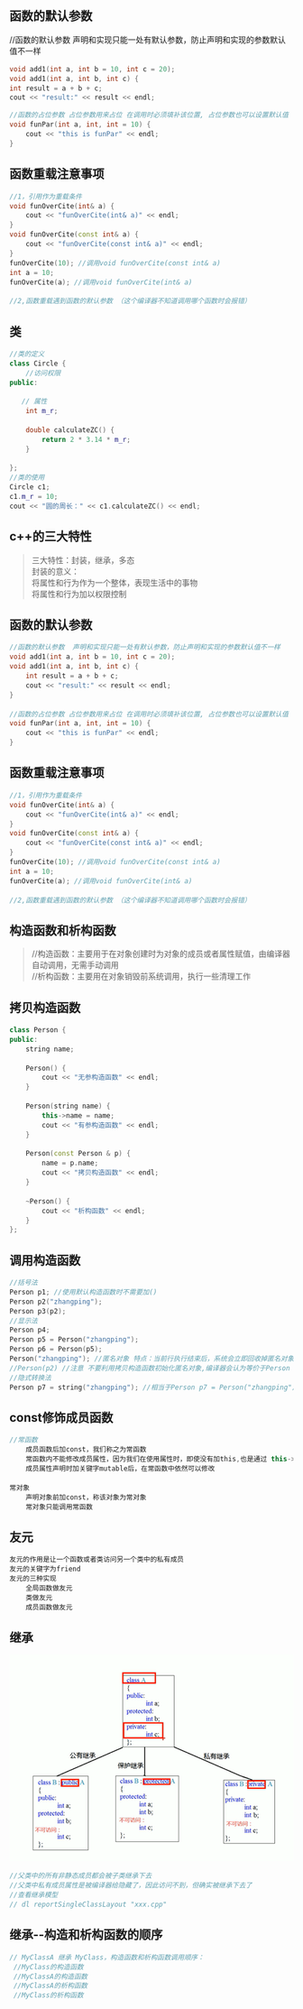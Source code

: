 函数的默认参数
---
//函数的默认参数  声明和实现只能一处有默认参数，防止声明和实现的参数默认值不一样
```c++
void add1(int a, int b = 10, int c = 20);
void add1(int a, int b, int c) {
int result = a + b + c;
cout << "result:" << result << endl;
```

```C++
//函数的占位参数 占位参数用来占位 在调用时必须填补该位置, 占位参数也可以设置默认值
void funPar(int a, int, int = 10) {
	cout << "this is funPar" << endl;
}
```

函数重载注意事项
---
```c++
//1，引用作为重载条件
void funOverCite(int& a) {
	cout << "funOverCite(int& a)" << endl;
}
void funOverCite(const int& a) {
	cout << "funOverCite(const int& a)" << endl;
}
funOverCite(10); //调用void funOverCite(const int& a)
int a = 10; 
funOverCite(a); //调用void funOverCite(int& a)

//2,函数重载遇到函数的默认参数 （这个编译器不知道调用哪个函数时会报错）
```
类
---
```c++
//类的定义
class Circle {
    //访问权限
public:

   // 属性
    int m_r;

    double calculateZC() {
        return 2 * 3.14 * m_r;
    }

};
//类的使用
Circle c1;
c1.m_r = 10;
cout << "圆的周长：" << c1.calculateZC() << endl;
```

c++的三大特性
---
>三大特性：封装，继承，多态  
>封装的意义：  
>    将属性和行为作为一个整体，表现生活中的事物  
>    将属性和行为加以权限控制

函数的默认参数
---
```c++
//函数的默认参数  声明和实现只能一处有默认参数，防止声明和实现的参数默认值不一样
void add1(int a, int b = 10, int c = 20);
void add1(int a, int b, int c) {
	int result = a + b + c;
	cout << "result:" << result << endl;
}

//函数的占位参数 占位参数用来占位 在调用时必须填补该位置, 占位参数也可以设置默认值
void funPar(int a, int, int = 10) {
	cout << "this is funPar" << endl;
}
```

函数重载注意事项
---
```c++
//1，引用作为重载条件
void funOverCite(int& a) {
	cout << "funOverCite(int& a)" << endl;
}
void funOverCite(const int& a) {
	cout << "funOverCite(const int& a)" << endl;
}
funOverCite(10); //调用void funOverCite(const int& a)
int a = 10; 
funOverCite(a); //调用void funOverCite(int& a)

//2,函数重载遇到函数的默认参数 （这个编译器不知道调用哪个函数时会报错）
```


构造函数和析构函数
---
>//构造函数：主要用于在对象创建时为对象的成员或者属性赋值，由编译器自动调用，无需手动调用  
//析构函数：主要用在对象销毁前系统调用，执行一些清理工作

拷贝构造函数
---
```c++
class Person {
public:
	string name;

	Person() {
		cout << "无参构造函数" << endl;
	}

	Person(string name) {
		this->name = name;
		cout << "有参构造函数" << endl;
	}

	Person(const Person & p) {
		name = p.name;
		cout << "拷贝构造函数" << endl;
	}

	~Person() {
		cout << "析构函数" << endl;
	}
};
```

调用构造函数
-
```c++
//括号法
Person p1; //使用默认构造函数时不需要加()
Person p2("zhangping");
Person p3(p2);
//显示法
Person p4;
Person p5 = Person("zhangping");
Person p6 = Person(p5);
Person("zhangping"); //匿名对象 特点：当前行执行结束后，系统会立即回收掉匿名对象
//Person(p2) //注意 不要利用拷贝构造函数初始化匿名对象,编译器会认为等价于Person p3; 而上方已经有一个p3了
//隐式转换法
Person p7 = string("zhangping"); //相当于Person p7 = Person("zhangping")
```
const修饰成员函数
-
```c++
//常函数
    成员函数后加const，我们称之为常函数
    常函数内不能修改成员属性，因为我们在使用属性时，即使没有加this,也是通过 this->属性名 来使用的。this相当于指针常量。常函数相当于给this前加了const.所以this不能改变其指向，也不能改变其指向的值。
    成员属性声明时加关键字mutable后，在常函数中依然可以修改
    
常对象
    声明对象前加const，称该对象为常对象
    常对象只能调用常函数
```
友元
-
```c++
友元的作用是让一个函数或者类访问另一个类中的私有成员
友元的关键字为friend
友元的三种实现
    全局函数做友元
    类做友元
    成员函数做友元
```

继承
---
![继承方式](img/inheritance_way)
```c++
//父类中的所有非静态成员都会被子类继承下去
//父类中私有成员属性是被编译器给隐藏了，因此访问不到，但确实被继承下去了
//查看继承模型
// dl reportSingleClassLayout "xxx.cpp"
```

继承--构造和析构函数的顺序
--
```c++
// MyClassA 继承 MyClass，构造函数和析构函数调用顺序：
 //MyClass的构造函数
 //MyClassA的构造函数
 //MyClassA的析构函数
 //MyClass的析构函数
```
